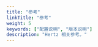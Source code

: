 ```yaml
---
title: "参考"
linkTitle: "参考"
weight: 5
keywords: ["配置说明", "版本说明"]
description: "Hertz 相关参考。"
---
```

